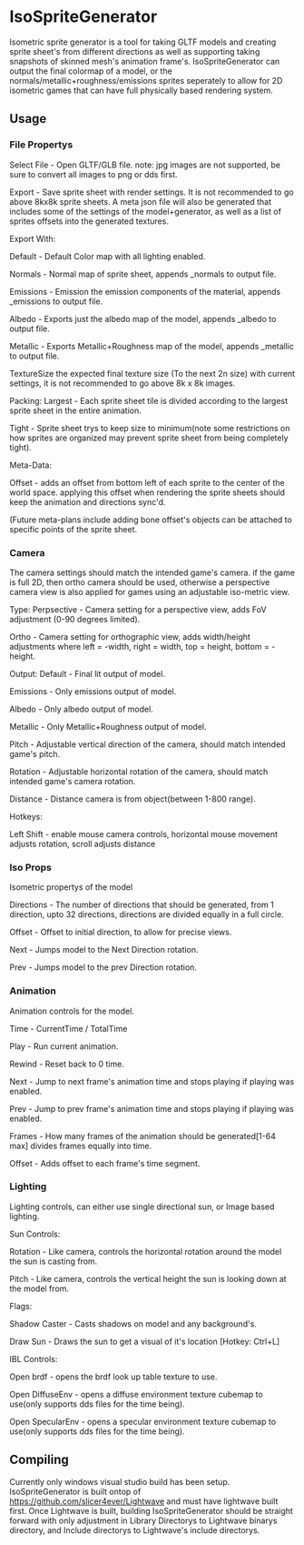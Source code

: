 # IsoSpriteGenerator

Isometric sprite generator is a tool for taking GLTF models and creating sprite sheet's from different directions as well as supporting taking snapshots of skinned mesh's animation frame's.  IsoSpriteGenerator can output the final colormap of a model, or the normals/metallic+roughness/emissions sprites seperately to allow for 2D isometric games that can have full physically based rendering system.

## Usage

### File Propertys

Select File - Open GLTF/GLB file.  note: jpg images are not supported, be sure to convert all images to png or dds first.

Export - Save sprite sheet with render settings.  It is not recommended to go above 8kx8k sprite sheets.  A meta json file will also be generated that includes some of the settings of the model+generator, as well as a list of sprites offsets into the generated textures.

Export With: 

Default - Default Color map with all lighting enabled.

Normals - Normal map of sprite sheet, appends _normals to output file.

Emissions - Emission the emission components of the material, appends _emissions to output file.

Albedo - Exports just the albedo map of the model, appends _albedo to output file.

Metallic - Exports Metallic+Roughness map of the model, appends _metallic to output file.

TextureSize the expected final texture size (To the next 2n size) with current settings, it is not recommended to go above 8k x 8k images.

Packing:
Largest - Each sprite sheet tile is divided according to the largest sprite sheet in the entire animation.

Tight - Sprite sheet trys to keep size to minimum(note some restrictions on how sprites are organized may prevent sprite sheet from being completely tight).

Meta-Data:

Offset - adds an offset from bottom left of each sprite to the center of the world space.  applying this offset when rendering the sprite sheets should keep the animation and directions sync'd.

(Future meta-plans include adding bone offset's objects can be attached to specific points of the sprite sheet.

### Camera
The camera settings should match the intended game's camera.  if the game is full 2D, then ortho camera should be used, otherwise a perspective camera view is also applied for games using an adjustable iso-metric view.

Type:
Perpsective - Camera setting for a perspective view, adds FoV adjustment (0-90 degrees limited).

Ortho - Camera setting for orthographic view, adds width/height adjustments where left = -width, right = width, top = height, bottom = -height.

Output:
Default - Final lit output of model.

Emissions - Only emissions output of model.

Albedo - Only albedo output of model.

Metallic - Only Metallic+Roughness output of model.

Pitch - Adjustable vertical direction of the camera, should match intended game's pitch.

Rotation - Adjustable horizontal rotation of the camera, should match intended game's camera rotation.

Distance - Distance camera is from object(between 1-800 range).

Hotkeys:

Left Shift - enable mouse camera controls, horizontal mouse movement adjusts rotation, scroll adjusts distance

### Iso Props
Isometric propertys of the model

Directions - The number of directions that should be generated, from 1 direction, upto 32 directions, directions are divided equally in a full circle.

Offset - Offset to initial direction, to allow for precise views.

Next - Jumps model to the Next Direction rotation.

Prev - Jumps model to the prev Direction rotation.

### Animation
Animation controls for the model.

Time - CurrentTime / TotalTime

Play - Run current animation.

Rewind - Reset back to 0 time.

Next - Jump to next frame's animation time and stops playing if playing was enabled.

Prev - Jump to prev frame's animation time and stops playing if playing was enabled.

Frames - How many frames of the animation should be generated[1-64 max] divides frames equally into time.

Offset - Adds offset to each frame's time segment.

### Lighting
Lighting controls, can either use single directional sun, or Image based lighting.

Sun Controls:

Rotation - Like camera, controls the horizontal rotation around the model the sun is casting from.

Pitch - Like camera, controls the vertical height the sun is looking down at the model from.


Flags:

Shadow Caster - Casts shadows on model and any background's.

Draw Sun - Draws the sun to get a visual of it's location [Hotkey: Ctrl+L]


IBL Controls:

Open brdf - opens the brdf look up table texture to use.

Open DiffuseEnv - opens a diffuse environment texture cubemap to use(only supports dds files for the time being).

Open SpecularEnv - opens a specular environment texture cubemap to use(only supports dds files for the time being).


## Compiling

Currently only windows visual studio build has been setup.  IsoSpriteGenerator is built ontop of https://github.com/slicer4ever/Lightwave and must have lightwave built first.
Once Lightwave is built, building IsoSpriteGenerator should be straight forward with only adjustment in Library Directorys to Lightwave binarys directory, and Include directorys to Lightwave's include directorys.

